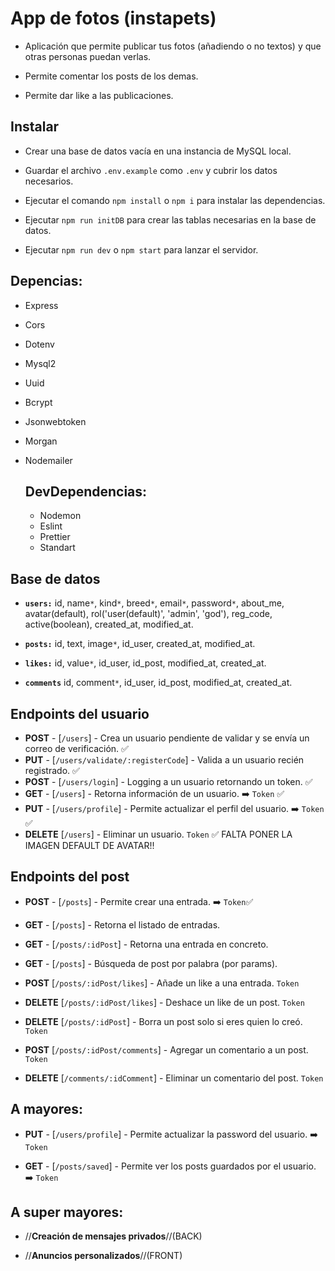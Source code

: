 # App de fotos (instapets)

- Aplicación que permite publicar tus fotos (añadiendo o no textos) y que otras personas puedan verlas.

- Permite comentar los posts de los demas.

- Permite dar like a las publicaciones.

## Instalar

- Crear una base de datos vacía en una instancia de MySQL local.

- Guardar el archivo `.env.example` como `.env` y cubrir los datos necesarios.

- Ejecutar el comando `npm install` o `npm i` para instalar las dependencias.

- Ejecutar `npm run initDB` para crear las tablas necesarias en la base de datos.

- Ejecutar `npm run dev` o `npm start` para lanzar el servidor.

## Depencias:

- Express
- Cors
- Dotenv
- Mysql2
- Uuid
- Bcrypt
- Jsonwebtoken
- Morgan
- Nodemailer

  ## DevDependencias:

  - Nodemon
  - Eslint
  - Prettier
  - Standart

## Base de datos

- **`users:`** id, name`*`, kind`*`, breed`*`, email`*`, password`*`, about_me, avatar(default), rol('user(default)', 'admin', 'god'), reg_code, active(boolean), created_at,
  modified_at.

- **`posts:`** id, text, image`*`, id_user, created_at, modified_at.

- **`likes:`** id, value`*`, id_user, id_post, modified_at, created_at.

- **`comments`** id, comment`*`, id_user, id_post, modified_at, created_at.

## Endpoints del usuario

- **POST** - [`/users`] - Crea un usuario pendiente de validar y se envía un correo de verificación. ✅
- **PUT** - [`/users/validate/:registerCode`] - Valida a un usuario recién registrado. ✅
- **POST** - [`/users/login`] - Logging a un usuario retornando un token. ✅
- **GET** - [`/users`] - Retorna información de un usuario. ➡️ `Token` ✅
- **PUT** - [`/users/profile`] - Permite actualizar el perfil del usuario. ➡️ `Token` ✅
- **DELETE** [`/users`] - Eliminar un usuario. `Token` ✅ FALTA PONER LA IMAGEN DEFAULT DE AVATAR!!



## Endpoints del post

- **POST** - [`/posts`] - Permite crear una entrada. ➡️ `Token`✅
- **GET** - [`/posts`] - Retorna el listado de entradas.
- **GET** - [`/posts/:idPost`] - Retorna una entrada en concreto.
- **GET** - [`/posts`] - Búsqueda de post por palabra (por params).

- **POST** [`/posts/:idPost/likes`] - Añade un like a una entrada. `Token`
- **DELETE** [`/posts/:idPost/likes`] - Deshace un like de un post. `Token`
- **DELETE** [`/posts/:idPost`] - Borra un post solo si eres quien lo creó. `Token`

- **POST** [`/posts/:idPost/comments`] - Agregar un comentario a un post. `Token`
- **DELETE** [`/comments/:idComment`] - Eliminar un comentario del post. `Token`

## A mayores:

- **PUT** - [`/users/profile`] - Permite actualizar la password del usuario. ➡️ `Token`

- **GET** - [`/posts/saved`] - Permite ver los posts guardados por el usuario. ➡️ `Token`

## A super mayores:

- //**Creación de mensajes privados**//(BACK)

- //**Anuncios personalizados**//(FRONT)

